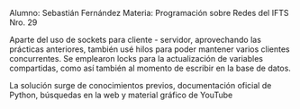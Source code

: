 Alumno: Sebastián Fernández
Materia: Programación sobre Redes del IFTS Nro. 29

Aparte del uso de sockets para cliente - servidor, aprovechando las prácticas anteriores, también usé hilos para poder mantener varios clientes concurrentes.
Se emplearon locks para la actualización de variables compartidas, como así también al momento de escribir en la base de datos.

La solución surge de conocimientos previos, documentación oficial de Python, búsquedas en la web y material gráfico de YouTube
